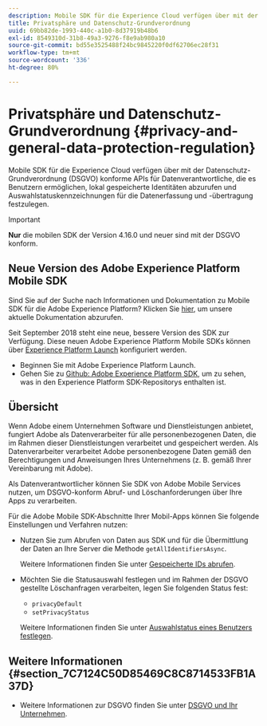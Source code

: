 ```yaml
---
description: Mobile SDK für die Experience Cloud verfügen über mit der Datenschutz-Grundverordnung (DSGVO) konforme APIs für Datenverantwortliche, die es Benutzern ermöglichen, lokal gespeicherte Identitäten abzurufen und Auswahlstatuskennzeichnungen für die Datenerfassung und -übertragung festzulegen.
title: Privatsphäre und Datenschutz-Grundverordnung
uuid: 69bb82de-1993-440c-a1b0-8d37919b48b6
exl-id: 8549310d-31b8-49a3-9276-f8e9ab980a10
source-git-commit: bd55e3525488f24bc9845220f0df62706ec28f31
workflow-type: tm+mt
source-wordcount: '336'
ht-degree: 80%

---
```


# Privatsphäre und Datenschutz-Grundverordnung {#privacy-and-general-data-protection-regulation}

Mobile SDK für die Experience Cloud verfügen über mit der Datenschutz-Grundverordnung (DSGVO) konforme APIs für Datenverantwortliche, die es Benutzern ermöglichen, lokal gespeicherte Identitäten abzurufen und Auswahlstatuskennzeichnungen für die Datenerfassung und -übertragung festzulegen.

>[!IMPORTANT]
>
>**Nur** die mobilen SDK der Version 4.16.0 und neuer sind mit der DSGVO konform.

## Neue Version des Adobe Experience Platform Mobile SDK

Sind Sie auf der Suche nach Informationen und Dokumentation zu Mobile SDK für die Adobe Experience Platform? Klicken Sie [hier](https://aep-sdks.gitbook.io/docs/), um unsere aktuelle Dokumentation abzurufen.

Seit September 2018 steht eine neue, bessere Version des SDK zur Verfügung. Diese neuen Adobe Experience Platform Mobile SDKs können über [Experience Platform Launch](https://www.adobe.com/de/experience-platform/launch.html) konfiguriert werden.

* Beginnen Sie mit Adobe Experience Platform Launch.
* Gehen Sie zu [Github: Adobe Experience Platform SDK](https://github.com/Adobe-Marketing-Cloud/acp-sdks), um zu sehen, was in den Experience Platform SDK-Repositorys enthalten ist.

## Übersicht

Wenn Adobe einem Unternehmen Software und Dienstleistungen anbietet, fungiert Adobe als Datenverarbeiter für alle personenbezogenen Daten, die im Rahmen dieser Dienstleistungen verarbeitet und gespeichert werden. Als Datenverarbeiter verarbeitet Adobe personenbezogene Daten gemäß den Berechtigungen und Anweisungen Ihres Unternehmens (z. B. gemäß Ihrer Vereinbarung mit Adobe).

Als Datenverantwortlicher können Sie SDK von Adobe Mobile Services nutzen, um DSGVO-konform Abruf- und Löschanforderungen über Ihre Apps zu verarbeiten.

Für die Adobe Mobile SDK-Abschnitte Ihrer Mobil-Apps können Sie folgende Einstellungen und Verfahren nutzen:

* Nutzen Sie zum Abrufen von Daten aus SDK und für die Übermittlung der Daten an Ihre Server die Methode `getAllIdentifiersAsync`.

   Weitere Informationen finden Sie unter [Gespeicherte IDs abrufen](/help/ios/c-mob-privacy-gdpr-ios/c-mob-gdpr-ret-stored-ids-ios.md).

* Möchten Sie die Statusauswahl festlegen und im Rahmen der DSGVO gestellte Löschanfragen verarbeiten, legen Sie folgenden Status fest:

   * `privacyDefault`
   * `setPrivacyStatus`

   Weitere Informationen finden Sie unter [Auswahlstatus eines Benutzers festlegen](/help/ios/c-mob-privacy-gdpr-ios/privacy.md).

## Weitere Informationen {#section_7C7124C50D85469C8C8714533FB1A37D}

* Weitere Informationen zur DSGVO finden Sie unter [DSGVO und Ihr Unternehmen](https://www.adobe.com/de/privacy/general-data-protection-regulation.html).
